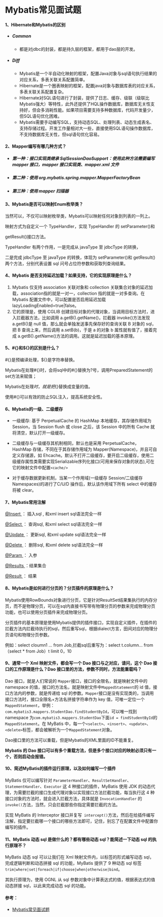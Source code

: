 # Mybatis常见面试题

#### 1、Hibernate和Mybatis的区别

* ##### Common

  * 都是对jdbc的封装，都是持久层的框架，都用于dao层的开发。

* ##### Diff

  * Mybatis是一个半自动化映射的框架，配置Java对象与sql语句执行结果的对应关系，多表关联关系配置简单。
  * Hibernate是一个圈表映射的框架，配置java对象与数据库表的对应关系，多表关联关系配置复杂。
  * Hibernate对SQL语句进行了封装，提供了日志、缓存、级联（级联比Mybatis强大）等特性，此外还提供了HQL操作数据库，数据库无关性支持好，但会多消耗性能。如果项目需要支持多种数据库，代码开发量少，但SQL语句优化困难。
  * Mybatis需要手动编写SQL，支持动态SQL、处理列表、动态生成表名、支持存储过程。开发工作量相对大一些，直接使用SQL语句操作数据库，不支持数据库无关性，但sql语句优化容易。

#### 2、Mapper编写有哪几种方式？

* ##### 第一种：接口实现类继承 SqlSessionDaoSupport：使用此种方法需要编写mapper 接口，mapper 接口实现类、mapper.xml 文件

* ##### 第二种：使用 org.mybatis.spring.mapper.MapperFactoryBean

* ##### 第三种：使用 mapper 扫描器

#### 3、Mybatis是否可以映射Enum枚举类？

当然可以，不仅可以映射枚举类，Mybatis可以映射任何对象到列表的一列上。

映射方式为自定义一个 TypeHandler，实现 TypeHandler 的 setParameter()和

getResult()接口方法。

TypeHandler 有两个作用，一是完成从 javaType 至 jdbcType 的转换，

二是完成 jdbcType 至 javaType 的转换，体现为 setParameter()和 getResult()两个方法，分别代表设置 sql 问号占位符参数和获取列查询结果。

#### 4、Mybatis 是否支持延迟加载？如果支持，它的实现原理是什么？

1. Mybatis 仅支持 association 关联对象和 collection 关联集合对象的延迟加载，association指的就是一对一，collection 指的就是一对多查询。在 Mybatis 配置文件中，可以配置是否启用延迟加载 lazyLoadingEnabled=true|false。
2. 它的原理是，使用 CGLIB 创建目标对象的代理对象，当调用目标方法时，进入拦截器方法，比如调用 a.getB().getName()，拦截器 invoke()方法发现 a.getB()是 null 值，那么就会单独发送事先保存好的查询关联 B 对象的 sql，把 B 查询上来，然后调用 a.setB(b)，于是 a 的对象 b 属性就有值了，接着完成 a.getB().getName()方法的调用。这就是延迟加载的基本原理。

#### 5、#{}和${}的区别是什么？

\#{}是预编译处理，${}是字符串替换。 

Mybatis在处理#{}时，会将sql中的#{}替换为?号，调用PreparedStatement的set方法来赋值； 

Mybatis在处理${}时，就是把${}替换成变量的值。 

使用#{}可以有效的防止SQL注入，提高系统安全性。

#### 6、Mybatis的一级、二级缓存

* 一级缓存: 基于 PerpetualCache 的 HashMap 本地缓存，其存储作用域为 Session，当 Session flush 或 close 之后，该 Session 中的所有 Cache 就将清空，默认打开一级缓存。

* 二级缓存与一级缓存其机制相同，默认也是采用 PerpetualCache，HashMap 存储，不同在于其存储作用域为 Mapper(Namespace)，并且可自定义存储源，如 Ehcache。默认不打开二级缓存，要开启二级缓存，使用二级缓存属性类需要实现Serializable序列化接口(可用来保存对象的状态),可在它的映射文件中配置`<cache/>`

* 对于缓存数据更新机制，当某一个作用域(一级缓存 Session/二级缓存Namespaces)的进行了C/U/D 操作后，默认该作用域下所有 select 中的缓存将被 clear。

#### 7、Mybatis常用注解

[@Insert ](https://github.com/souyunku/DevBooks/blob/master/Insert)： 插入sql , 和xml insert sql语法完全一样

[@Select ](https://github.com/souyunku/DevBooks/blob/master/Select)： 查询sql, 和xml select sql语法完全一样

[@Update ](https://github.com/souyunku/DevBooks/blob/master/Update)： 更新sql, 和xml update sql语法完全一样

[@Delete ](https://github.com/souyunku/DevBooks/blob/master/Delete)： 删除sql, 和xml delete sql语法完全一样

[@Param ](https://github.com/souyunku/DevBooks/blob/master/Param)： 入参

[@Results ](https://github.com/souyunku/DevBooks/blob/master/Results)：结果集合

[@Result ](https://github.com/souyunku/DevBooks/blob/master/Result)： 结果

#### 8、Mybatis是如何进行分页的？分页插件的原理是什么？

Mybatis使用RowBounds对象进行分页，它是针对ResultSet结果集执行的内存分页，而不是物理分页，可以在sql内直接书写带有物理分页的参数来完成物理分页功能，也可以使用分页插件来完成物理分页。

分页插件的基本原理是使用Mybatis提供的插件接口，实现自定义插件，在插件的拦截方法内拦截待执行的sql，然后重写sql，根据dialect方言，田间对应的物理分页语句和物理分页参数。

例如：select cloumn1 ... from Job,拦截sql后重写为：select t.column... from （select \* from Job）t limit 0，10

#### 9、通常一个 Xml 映射文件，都会写一个 Dao 接口与之对应，请问，这个 Dao 接口的工作原理是什么？Dao 接口里的方法，参数不同时，方法能重载吗？

Dao 接口，就是人们常说的 `Mapper`接口，接口的全限名，就是映射文件中的 namespace 的值，接口的方法名，就是映射文件中`MappedStatement`的 id 值，接口方法内的参数，就是传递给 sql 的参数。`Mapper`接口是没有实现类的，当调用接口方法时，接口全限名+方法名拼接字符串作为 key 值，可唯一定位一个`MappedStatement`，举例：`com.mybatis3.mappers.StudentDao.findStudentById`，可以唯一找到 namespace 为`com.mybatis3.mappers.StudentDao`下面`id = findStudentById`的`MappedStatement`。在 MyBatis 中，每一个`<select>`、`<insert>`、`<update>`、`<delete>`标签，都会被解析为一个`MappedStatement`对象。

Dao接口里的方法可以重载，但是Mybatis的XML里面的ID不能重复。

**Mybatis 的 Dao 接口可以有多个重载方法，但是多个接口对应的映射必须只有一个，否则启动会报错。**

#### 10、简述MyBatis的插件运行原理，以及如何编写一个插件

MyBatis 仅可以编写针对 `ParameterHandler`、`ResultSetHandler`、`StatementHandler`、`Executor` 这 4 种接口的插件，MyBatis 使用 JDK 的动态代理，为需要拦截的接口生成代理对象以实现接口方法拦截功能，每当执行这 4 种接口对象的方法时，就会进入拦截方法，具体就是 `InvocationHandler` 的 `invoke()`方法，当然，只会拦截那些你指定需要拦截的方法。

实现 MyBatis 的 Interceptor 接口并复写` intercept()`方法，然后在给插件编写注解，指定要拦截哪一个接口的哪些方法即可，记住，别忘了在配置文件中配置你编写的插件。

#### 11、MyBatis 动态 sql 是做什么的？都有哪些动态 sql？能简述一下动态 sql 的执行原理不？

MyBatis 动态 sql 可以让我们在 Xml 映射文件内，以标签的形式编写动态 sql，完成逻辑判断和动态拼接 sql 的功能，MyBatis 提供了 9 种动态 sql 标签 `trim|where|set|foreach|if|choose|when|otherwise|bind`。

其执行原理为，使用 OGNL 从 sql 参数对象中计算表达式的值，根据表达式的值动态拼接 sql，以此来完成动态 sql 的功能。

#### 参考：

* [Mybatis常见面试题](https://github.com/Snailclimb/JavaGuide/blob/master/docs/system-design/framework/mybatis/mybatis-interview.md)
